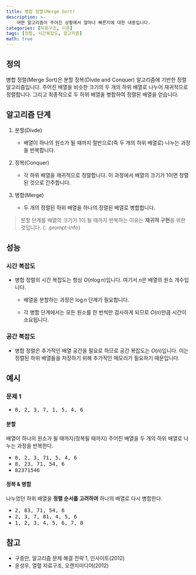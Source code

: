```yaml
---
title: 병합 정렬(Merge Sort)
description: >-
    어떤 알고리즘이 주어진 상황에서 얼마나 빠른지에 대한 내용입니다.
categories: [자료구조, 이론]
tags: [정렬, 시간복잡도, 알고리즘]
math: true
---
```


## 정의

병합 정렬(Merge Sort)은 분할 정복(Divde and Conquer) 알고리즘에 기반한 정렬 알고리즘입니다. 주어진 배열을 비슷한 크기의 두 개의 하위 배열로 나누어 재귀적으로 정렬합니다. 그리고 최종적으로 두 하위 배열을 병합하여 정렬된 배열을 얻습니다.

## 알고리즘 단계

1. 분할(Divde)

   - 배열이 하나의 원소가 될 때까지 절반으로(즉 두 개의 하위 배열로) 나누는 과정을 반복합니다.

2. 정복(Conquer)

   - 각 하위 배열을 재귀적으로 정렬합니다. 이 과정에서 배열의 크기가 1이면 정렬된 것으로 간주합니다.

3. 병합(Merge)

   - 두 개의 정렬된 하위 배열을 하나의 정렬된 배열로 병합합니다.

> 분할 단계를 배열의 크기가 1이 될 때까지 반복하는 이유는 **재귀적 구현**을 위한 것입니다.
{: .prompt-info}

## 성능

### 시간 복잡도

- 병합 정렬의 시간 복잡도는 항상 $O(n\log n)$입니다. 여기서 $n$은 배열의 원소 개수입니다.

  - 배열을 분할하는 과정은 $\log n$ 단계가 필요합니다.

  - 각 병합 단계에서는 모든 원소를 한 번씩만 검사하게 되므로 $O(n)$만큼 시간이 소요됩니다.

### 공간 복잡도

- 병합 정렬은 추가적인 배열 공간을 필요로 하므로 공간 복잡도는 $O(n)$입니다. 이는 정렬된 하위 배열들을 저장하기 위해 추가적인 메모리가 필요하기 때문입니다.


## 예시

### 문제 1

- <kbd>8, 2, 3, 7, 1, 5, 4, 6</kbd>

#### 분할

배열이 하나의 원소가 될 때까지(정복될 때까지) 주어진 배열을 두 개의 하위 배열로 나누는 과정을 반복한다.

- <kbd>8, 2, 3, 7</kbd><kbd>1, 5, 4, 6</kbd>
- <kbd>8, 2</kbd><kbd>3, 7</kbd><kbd>1, 5</kbd><kbd>4, 6</kbd>
- <kbd>8</kbd><kbd>2</kbd><kbd>3</kbd><kbd>7</kbd><kbd>1</kbd><kbd>5</kbd><kbd>4</kbd><kbd>6</kbd>

#### 정복 & 병합

나누었던 하위 배열을 **정렬 순서를 고려하여** 하나의 배열로 다시 병합한다.

- <kbd>2, 8</kbd><kbd>3, 7</kbd><kbd>1, 5</kbd><kbd>4, 6</kbd>
- <kbd>2, 3, 7, 8</kbd><kbd>1, 4, 5, 6</kbd>
- <kbd>1, 2, 3, 4, 5, 6, 7, 8</kbd>

## 참고

- 구종만, 알고리즘 문제 해결 전략 1, 인사이트(2012)
- 윤성우, 열혈 자료구조, 오렌지미디어(2012)